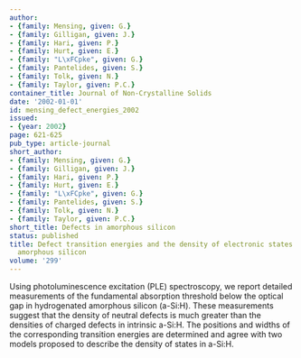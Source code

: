 ```yaml
---
author:
- {family: Mensing, given: G.}
- {family: Gilligan, given: J.}
- {family: Hari, given: P.}
- {family: Hurt, given: E.}
- {family: "L\xFCpke", given: G.}
- {family: Pantelides, given: S.}
- {family: Tolk, given: N.}
- {family: Taylor, given: P.C.}
container_title: Journal of Non-Crystalline Solids
date: '2002-01-01'
id: mensing_defect_energies_2002
issued:
- {year: 2002}
page: 621-625
pub_type: article-journal
short_author:
- {family: Mensing, given: G.}
- {family: Gilligan, given: J.}
- {family: Hari, given: P.}
- {family: Hurt, given: E.}
- {family: "L\xFCpke", given: G.}
- {family: Pantelides, given: S.}
- {family: Tolk, given: N.}
- {family: Taylor, given: P.C.}
short_title: Defects in amorphous silicon
status: published
title: Defect transition energies and the density of electronic states in hydrogenated
  amorphous silicon
volume: '299'
---
```

Using photoluminescence excitation (PLE) spectroscopy, we report detailed measurements of the fundamental absorption threshold below the optical gap in hydrogenated amorphous silicon (a-Si:H). These measurements suggest that the density of neutral defects is much greater than the densities of charged defects in intrinsic a-Si:H. The positions and widths of the corresponding transition energies are determined and agree with two models proposed to describe the density of states in a-Si:H.
